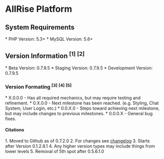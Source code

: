 <h1>AllRise Platform</h1>

<h2>System Requirements</h2>
* PHP Version: 5.3+
* MySQL Version: 5.6+

<h2>Version Information <sup>[1]</sup> <sup>[2]</sup></h2>
* Beta Version: 0.7.9.5
* Staging Version: 0.7.9.5
* Development Version: 0.7.9.5

<h3>Version Formating <sup>[3]</sup> <sup>[4]</sup> <sup>[5]</sup></h3>
* X.0.0.0 - Has all required mechanics, but may require testing and refinement.
* 0.X.0.0 - Next milestone has been reached. (e.g. Styling, Chat System, User Login, etc.)
* 0.0.X.0 - Steps toward achieving next milestone, but may include changes to previous milestones.
* 0.0.0.X - General bug fixes.

<h4>Citations</h4>
1. Moved to Github as of 0.7.2.0
2. For changes see <a href="https://github.com/AllinWebPro/allRise/blob/development/CHANGELOG.md">changelog</a>
3. Starts after Version 0.1.2.8.1
4. Any higher version types may include things from lower levels
5. Removal of 5th spot after 0.5.6.1.0